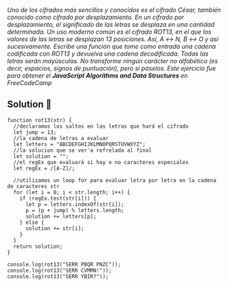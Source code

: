 _Uno de los cifrados más sencillos y conocidos es el cifrado César, también conocido como cifrado por desplazamiento. En un cifrado por desplazamiento, el significado de las letras se desplaza en una cantidad determinada.
Un uso moderno común es el cifrado ROT13, en el que los valores de las letras se desplazan 13 posiciones. Así, A ↔ N, B ↔ O y así sucesivamente.
Escribe una función que tome como entrada una cadena codificada con ROT13 y devuelva una cadena decodificada.
Todas las letras serán mayúsculas. No transforme ningún carácter no alfabético (es decir, espacios, signos de puntuación), pero sí páselos.
Este ejercicio fue para obtener el **JavaScript Algorithms and Data Structures** en FreeCodeCamp_

## Solution 🚀

```
function rot13(str) {
  //declaramos los saltos en las letras que hará el cifrado
  let jump = 13;
  //la cadena de letras a evaluar
  let letters = "ABCDEFGHIJKLMNOPQRSTUVWXYZ";
  //la solucion que se ver'a refrelada al final
  let solution = "";
  //el regEx que evaluará si hay o no caracteres especiales
  let regEx = /[A-Z]/;

  //utilizamos un loop for para evaluar letra por letra en la cadena de caracteres str
  for (let i = 0; i < str.length; i++) {
    if (regEx.test(str[i])) {
      let p = letters.indexOf(str[i]);
      p = (p + jump) % letters.length;
      solution += letters[p];
    } else {
      solution += str[i];
    }
  }
  return solution;
}

console.log(rot13("SERR PBQR PNZC"));
console.log(rot13("SERR CVMMN!"));
console.log(rot13("SERR YBIR?"));

```